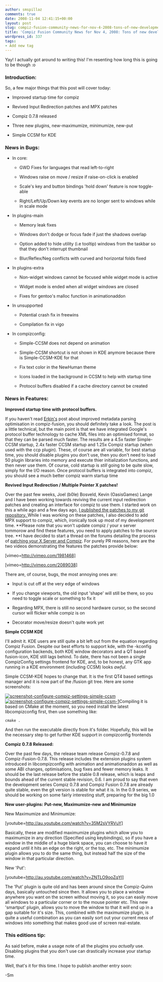 ```yaml
---
author: smspillaz
comments: true
date: 2008-11-04 12:41:15+00:00
layout: post
slug: compiz-fusion-community-news-for-nov-4-2008-tons-of-new-developments
title: 'Compiz Fusion Community News for Nov 4, 2008: Tons of new developments!'
wordpress_id: 337
tags:
- Add new tag
---
```


Yay! I actually got around to writing this! I'm resenting how long this is going to be though :o


### Introduction:


So, a few major things that this post will cover today:



	
  * Improved startup time for compiz

	
  * Revived Input Redirection patches and MPX patches

	
  * Compiz 0.7.8 released

	
  * Three new plugins, new-maximumize, minimumize, new-put

	
  * Simple CCSM for KDE




### News in Bugs:





	
  * In core:

	
    * GWD Fixes for languages that read left-to-right

	
    * Windows raise on move / resize if raise-on-click is enabled

	
    * Scale's key and button bindings 'hold down' feature is now toggle-able

	
    * Right/Left/Up/Down key events are no longer sent to windows while in scale mode




	
  * In plugins-main

	
    * Memory leak fixes

	
    * Windows don't dodge or focus fade if just the shadows overlap

	
    * Option added to hide utility (i.e tooltip) windows from the taskbar so that they don't interrupt thumbnail

	
    * Blur/Reflex/Neg conflicts with curved and horizontal folds fixed




	
  * In plugins-extra

	
    * Non-widget windows cannot be focused while widget mode is active

	
    * Widget mode is ended when all widget windows are closed

	
    * Fixes for gentoo's malloc function in animationaddon




	
  * In unsupported

	
    * Potential crash fix in freewins

	
    * Compilation fix in vigo




	
  * In compizconfig:

	
    * Simple-CCSM does not depend on animation

	
    * Simple-CCSM shortcut is not shown in KDE anymore because there is Simple-CCSM-KDE for that

	
    * Fix text color in the NewHuman theme

	
    * Icons loaded in the background in CCSM to help with startup time

	
    * Protocol buffers disabled if a cache directory cannot be created







### News in Features:


**Improved startup time with protocol buffers.**

If you haven't read [Erkin's](http://dev.compiz-fusion.org/~cornelius/2008/10/19/startup-time-improvements-part-1/) post about improved metadata parsing optimisation in compiz-fusion, you should definitely take a look. The post is a little technical, but the main point is that we have integrated Google's protocol buffer technology to cache XML files into an optimised format, so that they can be parsed much faster. The results are a 4.5x faster Simple-CCSM startup, 2.4x faster CCSM startup and 1.25x Compiz startup (when used with the ccp plugin). These, of course are all variable, for best startup time, you should disable plugins you don't use, then you don't need to load 50 plugin libraries into memory and execute thier initialization functions, and then never use them. Of course, cold startup is *still* going to be quite slow, simply for the I/O reason. Once protocol buffers is integrated into compiz, you should see a much better compiz warm startup time

**Revived Input Redirection / Multiple Pointer X patches!**

Over the past few weeks, Joel (b0le) Bosveld, Kevin (OasisGames) Lange and I have been working towards reviving the current input redirection patches and creating an interface for compiz to use them. I started work on this a while ago and a few days ago, [I published the patches to my git repository. ](http://smspillaz.wordpress.com/2008/11/01/before-murphys-law-ensures-the-contrary/)While I was working on these patches, I also decided to add MPX support to compiz, which, ironically took up most of my development time. **Please note that you won't update compiz / your x server tommorow and find these features, you need to apply patches to the source tree. **I have decided to start a thread on the forums detailing the process of [patching your X Server and Compiz](http://forum.compiz-fusion.org/showthread.php?t=10216). For purely PR reasons, here are the two videos demonstrating the features the patches provide below:

[vimeo=http://vimeo.com/1981468]

[vimeo=http://vimeo.com/2089038]

There are, of course, bugs, the most annoying ones are:



	
  * Input is cut off at the very edge of windows

	
  * If you change viewports, the old input 'shape' will still be there, so you need to toggle scale or something to fix it

	
  * Regarding MPX, there is still no second hardware cursor, so the second cursor will flicker while compiz is on

	
  * Decorator move/resize doesn't quite work yet


**Simple CCSM KDE**

I'll admit it. KDE users are still quite a bit left out from the equation regarding Compiz Fusion. Despite our best efforts to support kde, with the -kconfig configuration backends, both KDE window decorators and a QT based fusion-icon, KDE still lags behind. To date, there has not been a single CompizConfig settings frontend for KDE, and, to be honest, any GTK app running in a KDE environment (including CCSM) looks _awful_.

Simple CCSM-KDE hopes to change that. It is the first QT4 based settings manager and it is now part of the /fusion git tree. Here are some screenshots:

[![screenshot-configure-compiz-settings-simple-ccsm](http://smspillaz.files.wordpress.com/2008/11/screenshot-configure-compiz-settings-simple-ccsm.png)](http://smspillaz.files.wordpress.com/2008/11/screenshot-configure-compiz-settings-simple-ccsm.png)[![screenshot-configure-compiz-settings-simple-ccsm-1](http://smspillaz.files.wordpress.com/2008/11/screenshot-configure-compiz-settings-simple-ccsm-1.png)](http://smspillaz.files.wordpress.com/2008/11/screenshot-configure-compiz-settings-simple-ccsm-1.png)Compiling it is based on CMake at the moment, so you need install the latest libcompizconfig first, then use something like:

    
    cmake .


And then run the executable directly from it's folder. Hopefully, this will be the necessary step to get further KDE support in compizconfig frontends

**Compiz 0.7.8 Released:**

Over the past few days, the release team release Compiz-0.7.8 and Compiz-Fusion-0.7.8. This release includes the extension plugins system introduced in libcompizconfig with animation and animationaddon as well as some ABI changes, optimisations, bug fixes and fewer memory leaks. It should be the last release before the stable 0.8 release, which is leaps and bounds ahead of the current stable revision, 0.6. I am proud to say that even the development series Compiz 0.7.8 and Compiz Fusion 0.7.8 are already quite stable, even the git version is stable for what it is. In the 0.9 series, we should be working on some fairly interesting stuff, preparing for the big 1.0

**New user-plugins: Put-new, Maximumize-new and Minimumize**

New Maximumize and Minimumize:

[youtube=http://au.youtube.com/watch?v=35M2sVYRVuY]

Basically, these are modified maximumize plugins which allow you to maximumize in any direction (Specified using keybindings), so if you have a window in the middle of a huge blank space, you can choose to have it expand until it hits an edge on the right, or the top, etc. The minimumize plugin allows you to do the same thing, but instead half the size of the window in that particular direction.

New 'Put':

[youtube=http://au.youtube.com/watch?v=ZNTLO9ooZqYl]

The 'Put' plugin is quite old and has been around since the Compiz-Quinn days, basically untouched since then. It allows you to place a window anywhere you want on the screen without moving it, so you can easily move all windows to a particular corner or to the mouse pointer etc. This new 'smartput' plugin, allows you to move the window to that it will end up in a gap suitable for it's size. This, combined with the maximumize plugin, is quite a useful combination as you can easily sort out your current mess of windows into something that makes good use of screen real-estate.


### This editions tip:


As said before, make a usage note of all the plugins you *actually* use. Disabling plugins that you don't use can drastically increase your startup time.

Well, that's it for this time. I hope to publish another entry soon:

-Sm

